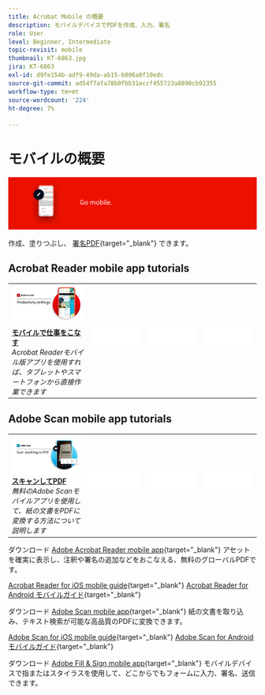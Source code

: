 ```yaml
---
title: Acrobat Mobile の概要
description: モバイルデバイスでPDFを作成、入力、署名
role: User
level: Beginner, Intermediate
topic-revisit: mobile
thumbnail: KT-6863.jpg
jira: KT-6863
exl-id: d9fe154b-adf9-49da-ab15-6806a0f10edc
source-git-commit: ad54f7afa78b0fbb31eccf455723a8890cb92355
workflow-type: tm+mt
source-wordcount: '224'
ht-degree: 7%

---
```


# モバイルの概要

![Acrobat Mobile Image](../assets/Hero-Mobile.png)

作成、塗りつぶし、 [署名PDF](https://www.adobe.com/jp/acrobat/online/sign-pdf.html){target="_blank"}  できます。

## Acrobat Reader mobile app tutorials

<table style="table-layout:fixed">
<tr>
  <td>
    <a href="../getting-started/productivity.md">
      <img alt="モバイルで仕事をこなす" src="../assets/Productivity_1280.png" />
    </a>
    <div>
     <a href="../getting-started/productivity.md"><strong>モバイルで仕事をこなす</strong></a>
    </div>
    <em>Acrobat Readerモバイル版アプリを使用すれば、タブレットやスマートフォンから直接作業できます</em>
    <br>
  </td>
  <td>
   <img alt="スペーサー" src="../assets/Whitespacer.png" />
    <div>
    <br>
  </td>
  <td>
   <img alt="スペーサー" src="../assets/Whitespacer.png" />
    <div>
    <br>
  </td>
   <td>
   <img alt="スペーサー" src="../assets/Whitespacer.png" />
    <div>
    <br>
  </td>
</tr>
</table>

## Adobe Scan mobile app tutorials

<table style="table-layout:fixed">
<tr>
  <td>
    <a href="scan-mobile-app.md">
      <img alt="スキャンしてPDF" src="../assets/Scanmobile.png" />
    </a>
    <div>
     <a href="scan-mobile-app.md"><strong>スキャンしてPDF</strong></a>
    </div>
    <em>無料のAdobe Scanモバイルアプリを使用して、紙の文書をPDFに変換する方法について説明します</em>
    <br>
  </td>
  <td>
   <img alt="スペーサー" src="../assets/Whitespacer.png" />
    <div>
    <br>
  </td>
  <td>
   <img alt="スペーサー" src="../assets/Whitespacer.png" />
    <div>
    <br>
  </td>
   <td>
   <img alt="スペーサー" src="../assets/Whitespacer.png" />
    <div>
    <br>
  </td>
</tr>
</table>

ダウンロード [Adobe Acrobat Reader mobile app](https://www.adobe.com/acrobat/mobile/acrobat-reader.html){target="_blank"} アセットを確実に表示し、注釈や署名の追加などをおこなえる、無料のグローバルPDFです。

[Acrobat Reader for iOS mobile guide](https://www.adobe.com/devnet-docs/acrobat/ios/jp/){target="_blank"}
[Acrobat Reader for Android モバイルガイド](https://www.adobe.com/devnet-docs/acrobat/android/jp/){target="_blank"}

ダウンロード [Adobe Scan mobile app](https://www.adobe.com/acrobat/mobile/scanner-app.html){target="_blank"} 紙の文書を取り込み、テキスト検索が可能な高品質のPDFに変換できます。

[Adobe Scan for iOS mobile guide](https://www.adobe.com/devnet-docs/adobescan/ios/en/){target="_blank"}
[Adobe Scan for Android モバイルガイド](https://www.adobe.com/devnet-docs/adobescan/android/en/){target="_blank"}

ダウンロード [Adobe Fill &amp; Sign mobile app](https://www.adobe.com/acrobat/mobile/fill-sign-pdfs.html){target="_blank"} モバイルデバイスで指またはスタイラスを使用して、どこからでもフォームに入力、署名、送信できます。
